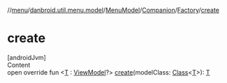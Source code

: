 //[menu](../../../../index.md)/[danbroid.util.menu.model](../../../index.md)/[MenuModel](../../index.md)/[Companion](../index.md)/[Factory](index.md)/[create](create.md)



# create  
[androidJvm]  
Content  
open override fun <[T](create.md) : [ViewModel](https://developer.android.com/reference/kotlin/androidx/lifecycle/ViewModel.html)?> [create](create.md)(modelClass: [Class](https://developer.android.com/reference/kotlin/java/lang/Class.html)<[T](create.md)>): [T](create.md)  



